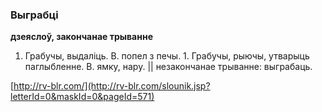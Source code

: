 ### Выграбці
**дзеяслоў, закончанае трыванне**

1. Грабучы, выдаліць. В. попел з печы. 1. Грабучы, рыючы, утварыць паглыбленне. В. ямку, нару. || незакончанае трыванне: выграбаць.

<a rel="author">[http://rv-blr.com/](http://rv-blr.com/slounik.jsp?letterId=0&maskId=0&pageId=571)</a>
